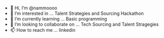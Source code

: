 - 👋 Hi, I’m @nammoooo
- 👀 I’m interested in ... Talent Strategies and Sourcing Hackathon
- 🌱 I’m currently learning ... Basic programming
- 💞️ I’m looking to collaborate on ... Tech Sourcing and Talent Stragegies
- 📫 How to reach me ... linkedin

<!---
nammoooo/nammoooo is a ✨ special ✨ repository because its `README.md` (this file) appears on your GitHub profile.
You can click the Preview link to take a look at your changes.
--->
